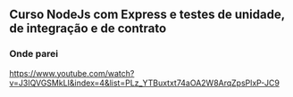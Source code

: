 ## Curso NodeJs com Express e testes de unidade, de integração e de contrato

### Onde parei
https://www.youtube.com/watch?v=J3IQVGSMkLI&index=4&list=PLz_YTBuxtxt74aOA2W8ArqZpsPlxP-JC9